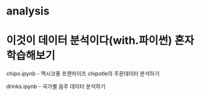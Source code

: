 # analysis

# 이것이 데이터 분석이다(with.파이썬) 혼자 학습해보기

chipo.ipynb - 멕시코풍 프랜차이즈 chipotle의 주문데이터 분석하기

drinks.ipynb - 국가별 음주 데이터 분석하기

